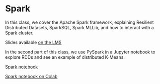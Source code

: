 # Spark

In this class, we cover the Apache Spark framework, explaining Resilient
Distributed Datasets, SparkSQL, Spark MLLib, and how to interact with a Spark
cluster.

Slides available [on the LMS](https://lms.isae.fr/pluginfile.php/150059/mod_resource/content/1/1901PM-CoursSupaero_IntroSpark.pdf)

In the second part of this class, we use PySpark in a Jupyter notebook to
explore RDDs and see an example of distributed K-Means.

[Spark notebook](https://github.com/SupaeroDataScience/OBD/blob/master/notebooks/Introduction%20to%20Spark.ipynb)

[Spark notebook on Colab](https://colab.research.google.com/github/SupaeroDataScience/OBD/blob/master/notebooks/Introduction%20to%20Spark.ipynb)
